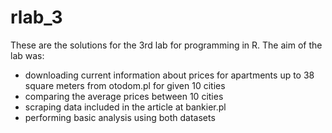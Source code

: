 # rlab_3

These are the solutions for the 3rd lab for programming in R. The aim of the lab was:
- downloading  current information about prices for apartments up to 38 square meters from otodom.pl for given 10 cities
- comparing the average prices between 10 cities
- scraping data included in the article at bankier.pl
- performing basic analysis using both datasets
